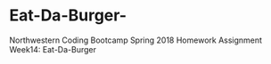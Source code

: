 # Eat-Da-Burger-
Northwestern Coding Bootcamp Spring 2018 Homework Assignment Week14: Eat-Da-Burger
